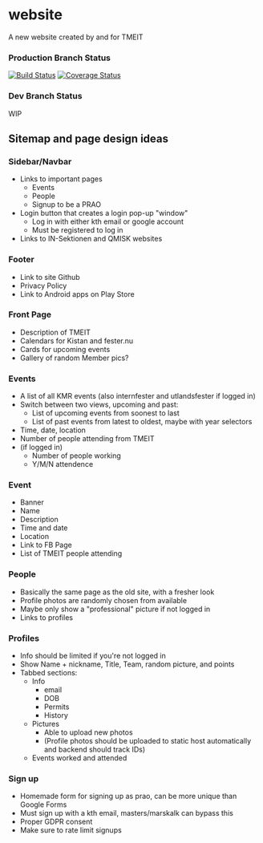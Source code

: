 # website

A new website created by and for TMEIT

### Production Branch Status

[![Build Status](https://travis-ci.org/TMEIT/website.svg?branch=master)](https://travis-ci.org/TMEIT/website)
[![Coverage Status](https://coveralls.io/repos/github/TMEIT/website/badge.svg?branch=backend-token-processing)](https://coveralls.io/github/TMEIT/website?branch=backend-token-processing)

### Dev Branch Status

WIP

## Sitemap and page design ideas

### Sidebar/Navbar
* Links to important pages
    * Events
    * People
    * Signup to be a PRAO
* Login button that creates a login pop-up "window"
    * Log in with either kth email or google account
    * Must be registered to log in
* Links to IN-Sektionen and QMISK websites

### Footer
* Link to site Github
* Privacy Policy
* Link to Android apps on Play Store

### Front Page
* Description of TMEIT
* Calendars for Kistan and fester.nu
* Cards for upcoming events
* Gallery of random Member pics?


### Events
* A list of all KMR events (also internfester and utlandsfester if logged in)
* Switch between two views, upcoming and past:
    * List of upcoming events from soonest to last
    * List of past events from latest to oldest, maybe with year selectors
* Time, date, location
* Number of people attending from TMEIT
* (if logged in)
    * Number of people working
    * Y/M/N attendence
    
### Event
* Banner
* Name
* Description
* Time and date
* Location
* Link to FB Page
* List of TMEIT people attending 


### People
* Basically the same page as the old site, with a fresher look
* Profile photos are randomly chosen from available
* Maybe only show a "professional" picture if not logged in
* Links to profiles

### Profiles
* Info should be limited if you're not logged in
* Show Name + nickname, Title, Team, random picture, and points
* Tabbed sections:
    * Info
        * email
        * DOB
        * Permits
        * History
    * Pictures
        * Able to upload new photos
        * (Profile photos should be uploaded to static host automatically and backend should track IDs)
    * Events worked and attended


### Sign up
* Homemade form for signing up as prao, can be more unique than Google Forms
* Must sign up with a kth email, masters/marskalk can bypass this
* Proper GDPR consent
* Make sure to rate limit signups
